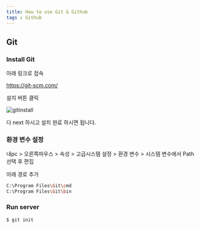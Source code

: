 ```yaml
---
title: How to use Git & Github
tags : Github
---
```

## Git 
### Install Git
아래 링크로 접속

https://git-scm.com/

설치 버튼 클릭

![gitinstall](/images/gitinstall.png)

다 next 하시고 설치 완료 하시면 됩니다.
### 환경 변수 설정

내pc > 오른쪽마우스 > 속성 > 고급시스템 설정 > 환경 변수 > 시스템 변수에서 Path 선택 후 편집

아래 경로 추가
``` bash
C:\Program Files\Git\cmd
C:\Program Files\Git\bin
```

### Run server

``` bash
$ git init
```

